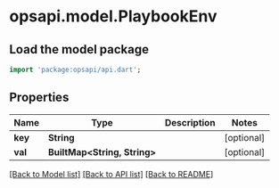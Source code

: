 # opsapi.model.PlaybookEnv

## Load the model package
```dart
import 'package:opsapi/api.dart';
```

## Properties
Name | Type | Description | Notes
------------ | ------------- | ------------- | -------------
**key** | **String** |  | [optional] 
**val** | **BuiltMap&lt;String, String&gt;** |  | [optional] 

[[Back to Model list]](../README.md#documentation-for-models) [[Back to API list]](../README.md#documentation-for-api-endpoints) [[Back to README]](../README.md)



